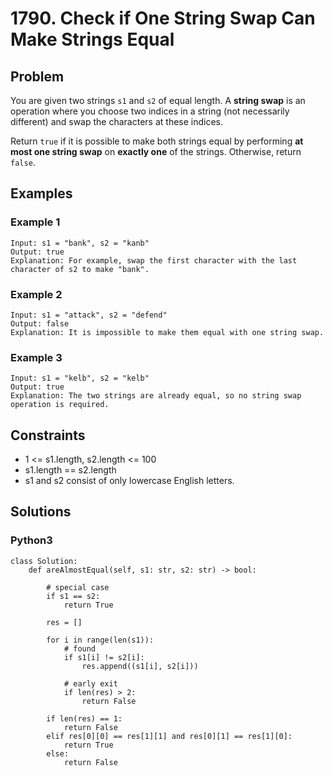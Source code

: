 # 1790. Check if One String Swap Can Make Strings Equal

## Problem

You are given two strings `s1` and `s2` of equal length. A **string swap** is an operation where you choose two indices in a string (not necessarily different) and swap the characters at these indices.

Return `true` if it is possible to make both strings equal by performing **at most one string swap** on **exactly one** of the strings. Otherwise, return `false`.

## Examples

### Example 1

```
Input: s1 = "bank", s2 = "kanb"
Output: true
Explanation: For example, swap the first character with the last character of s2 to make "bank". 
```

### Example 2

```
Input: s1 = "attack", s2 = "defend"
Output: false
Explanation: It is impossible to make them equal with one string swap.
```

### Example 3

```
Input: s1 = "kelb", s2 = "kelb"
Output: true
Explanation: The two strings are already equal, so no string swap operation is required.
```

## Constraints

* 1 <= s1.length, s2.length <= 100
* s1.length == s2.length
* s1 and s2 consist of only lowercase English letters.

## Solutions

### Python3

```
class Solution:
    def areAlmostEqual(self, s1: str, s2: str) -> bool:
        
        # special case
        if s1 == s2:
            return True
        
        res = []
        
        for i in range(len(s1)):
            # found 
            if s1[i] != s2[i]:
                res.append((s1[i], s2[i]))
            
            # early exit
            if len(res) > 2:
                return False
        
        if len(res) == 1:
            return False
        elif res[0][0] == res[1][1] and res[0][1] == res[1][0]:
            return True
        else:
            return False
```
